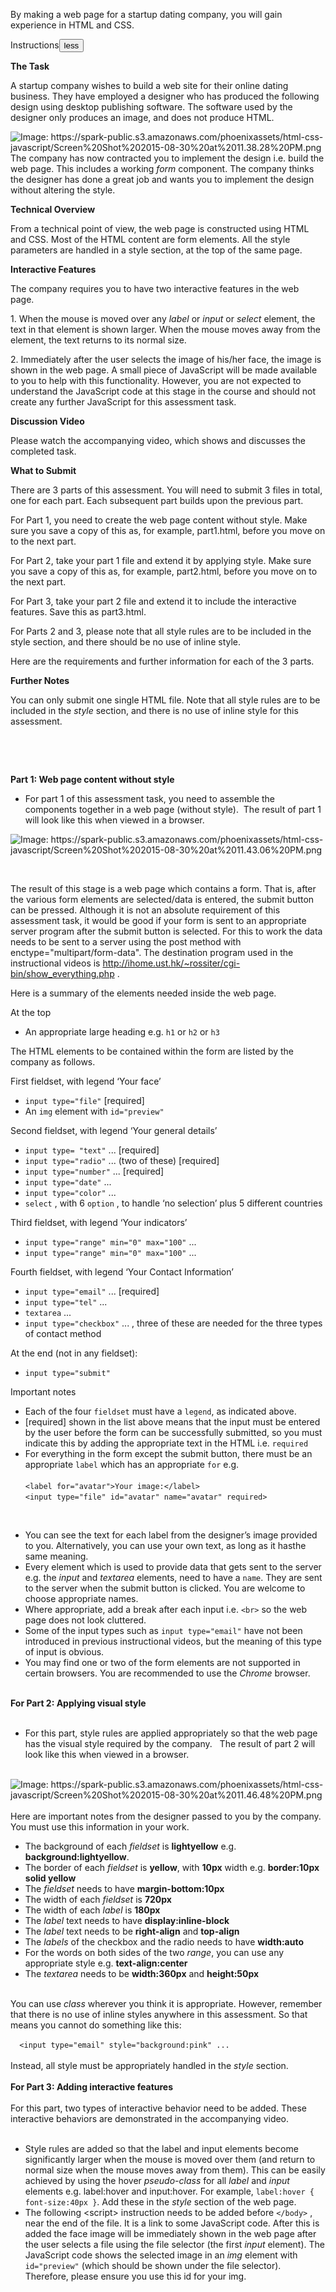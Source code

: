 <p class="p1"><span class="s1">By making a web page for a startup dating company, you will gain experience in HTML and CSS.</span></p></span></div><div class="rc-AssignmentInstructionSection" data-reactid="231"><div class="title-container bgcolor-primary-light" data-reactid="232"><span class="body-2-text" data-reactid="233">Instructions</span><span class="rc-MoreOrLess body-2-text color-hint-text" data-reactid="234"><button class="nostyle button-link" data-reactid="235"><!-- react-text: 236 -->less<!-- /react-text --><!-- react-text: 237 --> <!-- /react-text --><i class="cif-chevron-up toggle-arrow" data-reactid="238"></i></button></span></div><div class="instructions-content-container" data-reactid="239"><span data-reactid="240"><p class="p1"><span class="s1"><b>The Task&nbsp;</b></span></p>
<p class="p1"><span class="s1">A startup company wishes to build a web site for their online dating business. They have employed a designer who has produced the following design using desktop publishing software. The software used by the designer only produces an image, and does not produce HTML.</span></p><img src="https://spark-public.s3.amazonaws.com/phoenixassets/html-css-javascript/Screen%20Shot%202015-08-30%20at%2011.38.28%20PM.png" title="Image: https://spark-public.s3.amazonaws.com/phoenixassets/html-css-javascript/Screen%20Shot%202015-08-30%20at%2011.38.28%20PM.png">
<br>
<span class="s1">The company has now contracted you to implement the design i.e. build the web page. This includes a working <i>form</i> component.&nbsp;</span>The company thinks the designer has done a great job and wants you to implement the design without altering the style.<p></p><p class="p1"><span class="s1"><b>Technical Overview</b></span></p><p class="p1">









</p><p class="p1"><span class="s1">From a technical point of view, the web page is constructed using HTML and CSS. Most of the HTML content are form elements. All the style parameters are handled in a style section, at the top of the same page.&nbsp;</span></p><p class="p1"><span class="s1"><b>Interactive Features</b></span></p><p class="p1"><span class="s1">The company requires you to have two interactive features in the web page.&nbsp;</span></p><p class="p2">1. When the mouse is moved over any <i>label</i> or <i>input</i> or <i>select</i> element, the text in that element is shown larger. When the mouse moves away from the element, the text returns to its normal size.</p><p class="p1"><span class="s1">













</span></p><p class="p1"><span class="s1">2. Immediately after the user selects the image of his/her face, the image is shown in the web page. A small piece of JavaScript will be made available to you to help with this functionality. However, you are not expected to understand the JavaScript code at this stage in the course and should not create any further JavaScript for this assessment task.</span></p><p class="p1"><strong>Discussion Video</strong></p><p class="p1">Please watch the accompanying video, which shows and discusses the completed task.</p><p class="p1"><strong>What to Submit</strong><br></p><p class="p1">There are 3 parts of this assessment. You will need to submit 3 files in total, one for each part. Each subsequent part builds upon the previous part.</p><p class="p1">For Part 1, you need to create the web page content without style. Make sure you save a copy of this as, for example, part1.html, before you move on to the next part.</p><p class="p1">For Part 2, take your part 1 file and extend it by applying style. Make sure you save a copy of this as, for example, part2.html, before you move on to the next part.</p><p class="p1">For Part 3, take your part 2 file and extend it to include the interactive features. Save this as part3.html.</p><p class="p1">For Parts 2 and 3, please note that all style rules are to be included in the style section, and there should be no use of inline style.</p><p class="p1"><span class="s1"></span></p><p class="p1">Here are the requirements and further information for each of the 3 parts.</p><p class="p1"><b>Further Notes</b></p><p class="p1"><span class="s1">










</span></p><p class="p2"><span class="s1">You can only submit one single HTML file. Note that all style rules are to be included in the <i>style</i> section, and there is no use of inline style for this assessment.&nbsp;</span></p><p class="p2"><span class="s1"><br></span></p><p class="p2"><span class="s1"><br></span></p><p class="p2"><strong>Part 1: Web page content without style </strong></p><p class="p2"></p><ul><li>For part 1 of this assessment task, you need to assemble the components together in a web page (without style).  The result of part 1 will look like this when viewed in a browser.<br></li></ul>

<img src="https://spark-public.s3.amazonaws.com/phoenixassets/html-css-javascript/Screen%20Shot%202015-08-30%20at%2011.43.06%20PM.png" title="Image: https://spark-public.s3.amazonaws.com/phoenixassets/html-css-javascript/Screen%20Shot%202015-08-30%20at%2011.43.06%20PM.png">

<p class="p2"><br></p><p class="p2">The result of this stage is a web page which contains a form. That is, after the various form elements are selected/data is entered, the submit button can be pressed. Although it is not an absolute requirement of this assessment task, it would be good if your form is sent to an appropriate server program after the submit button is selected. For this to work the data needs to be sent to a server using the post method with enctype="multipart/form-data". The destination program used in the instructional videos is <a href="http://ihome.ust.hk/~rossiter/cgi-bin/show_everything.php" title="Link: http://ihome.ust.hk/~rossiter/cgi-bin/show_everything.php">http://ihome.ust.hk/~rossiter/cgi-bin/show_everything.php</a> .</p><p class="p2">Here is a summary of the elements needed inside the web page.</p><p class="p2">At the top<span class="Apple-tab-span" style="white-space: pre;">	</span></p><p class="p2"></p><ul><li>An appropriate large heading e.g. <code>h1</code> or <code>h2</code> or <code>h3</code></li></ul><p></p><p class="p2">The HTML elements to be contained within the form are listed by the company as follows.</p><p class="p2">First fieldset, with legend ‘Your face’<br></p><p class="p2"></p><ul><li><code>input type="file"</code> [required]<br></li><li>An <code>img</code> element with <code>id="preview"</code></li></ul><p></p><p class="p2">Second fieldset, with legend ‘Your general details’</p><p class="p2"></p><ul><li><code>input type= "text"</code> ... [required]<br></li><li><code>input type="radio"</code> ... (two of these) [required]<br></li><li><code>input type="number"</code> ... [required]<br></li><li><code>input type="date"</code> ...<br></li><li><code>input type="color"</code> ...<br></li><li><code>select</code> , with 6 <code>option</code> , to handle ‘no selection’ plus 5 different countries&nbsp;</li></ul><p></p><p class="p2">Third fieldset, with legend ‘Your indicators’</p><p class="p2"></p><ul><li><code>input type="range" min="0" max="100"</code> ...<br></li><li><code>input type="range" min="0" max="100"</code> ... <br></li></ul><p></p><p class="p2">Fourth fieldset, with legend ‘Your Contact Information’</p><p class="p2"></p><ul><li><code>input type="email"</code> ... [required]<br></li><li><code>input type="tel"</code> ...<br></li><li><code>textarea</code> ...<br></li><li><code>input type="checkbox"</code> ... , three of these are needed for the three types of contact method <br></li></ul><p></p><p class="p2">At the end (not in any fieldset):</p><p class="p2"></p><ul><li><code>input type="submit"</code></li></ul><p></p><p class="p2">Important notes</p><p class="p2"></p><ul><li>Each of the four <code>fieldset</code> must have a <code>legend</code>, as indicated above.<br></li><li>[required] shown in the list above means that the input must be entered by the user before the form can be successfully submitted, so you must indicate this by adding the appropriate text in the HTML i.e. <code>required</code><br></li><li>For everything in the form except the submit button, there must be an appropriate <code>label</code> which has an appropriate <code>for</code> e.g. <br><br><code>&lt;label for="avatar"&gt;Your image:&lt;/label&gt;</code><br><code>&lt;input type="file" id="avatar" name="avatar" required&gt;</code></li></ul><p></p><p class="p2"><br></p><p class="p2"></p><ul><li>You can see the text for each label from the designer’s image provided to you. Alternatively, you can use your own text, as long as it hasthe same meaning.<br></li><li>Every element which is used to provide data that gets sent to the server e.g. the <i>input</i> and <i>textarea</i> elements, need to have a <code>name</code>. They are sent to the server when the submit button is clicked. You are welcome to choose appropriate names.&nbsp;<br></li><li>Where appropriate, add a break after each input i.e. <code>&lt;br&gt;</code> so the web page does not look cluttered.<br></li><li>Some of the input types such as <code>input type="email"</code> have not been introduced in previous instructional videos, but the meaning of this type of input is obvious.&nbsp;<br></li><li>You may find one or two of the form elements are not supported in certain browsers. You are recommended to use the <i>Chrome</i> browser.<br></li></ul><div><br></div><div><strong>For Part 2: Applying visual style </strong></div><div><br><ul><li>For this part, style rules are applied appropriately so that the web page has the visual style required by the company.   The result of part 2 will look like this when viewed in a browser.<br></li></ul></div><div><br></div><img src="https://spark-public.s3.amazonaws.com/phoenixassets/html-css-javascript/Screen%20Shot%202015-08-30%20at%2011.46.48%20PM.png" title="Image: https://spark-public.s3.amazonaws.com/phoenixassets/html-css-javascript/Screen%20Shot%202015-08-30%20at%2011.46.48%20PM.png"><div><br></div><div>Here are important notes from the designer passed to you by the company. You must use this information in your work. </div><div><ul><li>The background of each <i>fieldset</i> is <strong>lightyellow</strong> e.g. <strong>background:lightyellow</strong>.<br></li><li>The border of each <i>fieldset</i> is <strong>yellow</strong>, with <strong>10px</strong> width e.g. <strong>border:10px solid yellow</strong><br></li><li>The <i>fieldset</i> needs to have <strong>margin-bottom:10px</strong><br></li><li>The width of each <i>fieldset</i> is <strong>720px</strong><br></li><li>The width of each <i>label</i> is <strong>180px</strong><br></li><li>The <i>label</i> text needs to have <strong>display:inline-block</strong><br></li><li>The <i>label</i> text needs to be <strong>right-align</strong> and <strong>top-align</strong>&nbsp;<br></li><li>The <i>labels</i> of the checkbox and the radio needs to have <strong>width:auto</strong><br></li><li>For the words on both sides of the two <i>range</i>, you can use any appropriate style e.g. <strong>text-align:center</strong><br></li><li>The <i>textarea</i> needs to be <strong>width:360px</strong> and <strong>height:50px</strong><br></li></ul></div><div><br></div><div>You can use <i>class</i> wherever you think it is appropriate. However, remember that there is no use of inline styles anywhere in this assessment. So that means you cannot do something like this:</div><div><br></div><div><code>&nbsp; &lt;input type="email" style="background:pink" ...&nbsp;</code></div><div><br></div><div>Instead, all style must be appropriately handled in the <i>style</i> section.   <br><br></div><div><strong>For Part 3: Adding interactive features</strong> <br><br></div><div>For this part, two types of interactive behavior need to be added. These interactive behaviors are demonstrated in the accompanying video.</div><div><br></div><div><ul><li>Style rules are added so that the label and input elements become significantly larger when the mouse is moved over them (and return to normal size when the mouse moves away from them). This can be easily achieved by using the hover <i>pseudo-class</i> for all <i>label</i> and <i>input</i> elements e.g. label:hover and input:hover. For example, <code>label:hover { font-size:40px }</code>. Add these in the <i>style</i> section of the web page.  <br></li><li>The following &lt;script&gt; instruction needs to be added before <code>&lt;/body&gt;</code> , near the end of the file. It is a link to some JavaScript code. After this is added the face image will be immediately shown in the web page after the user selects a file using the file selector (the first <i>input</i> element). The JavaScript code shows the selected image in an <i>img</i> element with <code>id="preview"</code> (which should be shown under the file selector). Therefore, please ensure you use this id for your img.<br></li></ul></div><div><br></div><div>